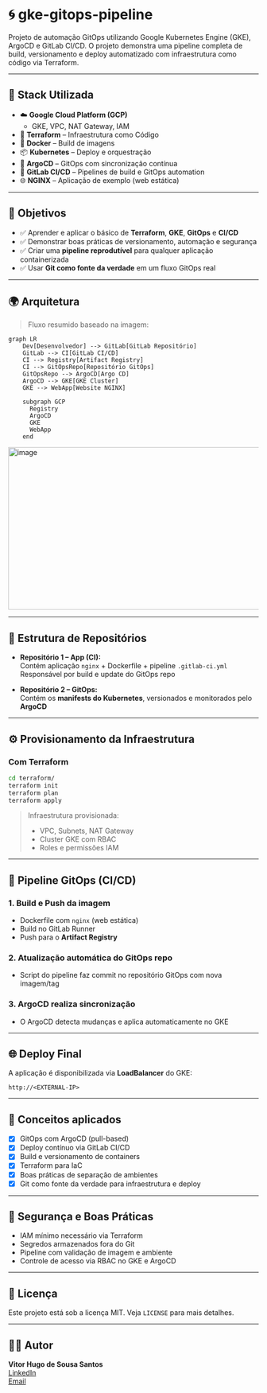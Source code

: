 
# 🌀 gke-gitops-pipeline

Projeto de automação GitOps utilizando Google Kubernetes Engine (GKE), ArgoCD e GitLab CI/CD. O projeto demonstra uma pipeline completa de build, versionamento e deploy automatizado com infraestrutura como código via Terraform.

---

## 📌 Stack Utilizada

- ☁️ **Google Cloud Platform (GCP)**
  - GKE, VPC, NAT Gateway, IAM
- 🧱 **Terraform** – Infraestrutura como Código
- 🐳 **Docker** – Build de imagens
- 📦 **Kubernetes** – Deploy e orquestração
- 🚀 **ArgoCD** – GitOps com sincronização contínua
- 🔁 **GitLab CI/CD** – Pipelines de build e GitOps automation
- 🌐 **NGINX** – Aplicação de exemplo (web estática)

---

## 🎯 Objetivos

- ✅ Aprender e aplicar o básico de **Terraform**, **GKE**, **GitOps** e **CI/CD**
- ✅ Demonstrar boas práticas de versionamento, automação e segurança
- ✅ Criar uma **pipeline reprodutível** para qualquer aplicação containerizada
- ✅ Usar **Git como fonte da verdade** em um fluxo GitOps real

---

## 🌍 Arquitetura

> Fluxo resumido baseado na imagem:

```mermaid
graph LR
    Dev[Desenvolvedor] --> GitLab[GitLab Repositório]
    GitLab --> CI[GitLab CI/CD]
    CI --> Registry[Artifact Registry]
    CI --> GitOpsRepo[Repositório GitOps]
    GitOpsRepo --> ArgoCD[Argo CD]
    ArgoCD --> GKE[GKE Cluster]
    GKE --> WebApp[Website NGINX]

    subgraph GCP
      Registry
      ArgoCD
      GKE
      WebApp
    end
```
<img width="610" height="327" alt="image" src="https://github.com/user-attachments/assets/acf278d5-b0d0-4f52-86ca-eeeb9c45dcd2" />

---

## 📁 Estrutura de Repositórios

- **Repositório 1 – App (CI):**  
  Contém aplicação `nginx` + Dockerfile + pipeline `.gitlab-ci.yml`  
  Responsável por build e update do GitOps repo

- **Repositório 2 – GitOps:**  
  Contém os **manifests do Kubernetes**, versionados e monitorados pelo **ArgoCD**

---

## ⚙️ Provisionamento da Infraestrutura

### Com Terraform

```bash
cd terraform/
terraform init
terraform plan
terraform apply
```

> Infraestrutura provisionada:
> - VPC, Subnets, NAT Gateway
> - Cluster GKE com RBAC
> - Roles e permissões IAM

---

## 🚀 Pipeline GitOps (CI/CD)

### 1. Build e Push da imagem

- Dockerfile com `nginx` (web estática)
- Build no GitLab Runner
- Push para o **Artifact Registry**

### 2. Atualização automática do GitOps repo

- Script do pipeline faz commit no repositório GitOps com nova imagem/tag

### 3. ArgoCD realiza sincronização

- O ArgoCD detecta mudanças e aplica automaticamente no GKE

---

## 🌐 Deploy Final

A aplicação é disponibilizada via **LoadBalancer** do GKE:

```
http://<EXTERNAL-IP>
```

---

## 🧠 Conceitos aplicados

- [x] GitOps com ArgoCD (pull-based)
- [x] Deploy contínuo via GitLab CI/CD
- [x] Build e versionamento de containers
- [x] Terraform para IaC
- [x] Boas práticas de separação de ambientes
- [x] Git como fonte da verdade para infraestrutura e deploy

---

## 🔐 Segurança e Boas Práticas

- IAM mínimo necessário via Terraform
- Segredos armazenados fora do Git
- Pipeline com validação de imagem e ambiente
- Controle de acesso via RBAC no GKE e ArgoCD

---

## 📄 Licença

Este projeto está sob a licença MIT. Veja `LICENSE` para mais detalhes.

---

## 🙋‍♂️ Autor

**Vitor Hugo de Sousa Santos**  
[LinkedIn](https://www.linkedin.com/in/seu-linkedin)  
[Email](mailto:seu@email.com)
